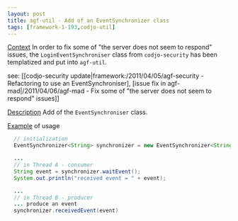 ```yaml
---
layout: post
title: agf-util - Add of an EventSynchronizer class
tags: [framework-1-193,codjo-util]
---
```

<u>Context</u>
In order to fix some of "the server does not seem to respond" issues, the ```LoginEventSynchroniser``` class from ```codjo-security``` has been templatized and put into ```agf-util```.

see: [[codjo-security update|framework:/2011/04/05/agf-security - Refactoring to use an EventSynchroniser], [issue fix in agf-mad|/2011/04/06/agf-mad - Fix some of "the server does not seem to respond" issues]]

<u>Description</u>
Add of the ```EventSynchroniser``` class.

<u>Example</u> of usage
```java
  // initialization
  EventSynchronizer<String> synchronizer = new EventSynchronizer<String>()

  ...
  // in Thread A - consumer
  String event = synchronizer.waitEvent();
  System.out.println("received event = " + event);

  ...
  // in Thread B - producer
  ... produce an event
  synchronizer.receivedEvent(event)
```
